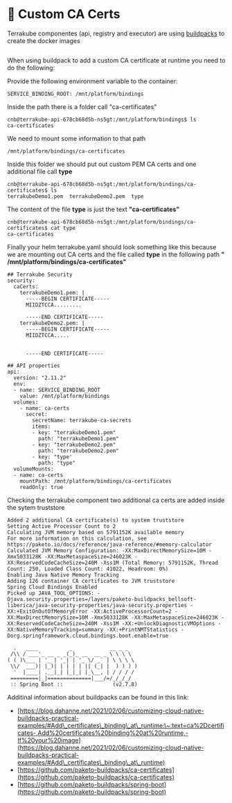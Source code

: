 # 🔐 Custom CA Certs

Terrakube componentes (api, registry and executor) are using [buildpacks](https://buildpacks.io/docs/concepts/) to create the docker images

<figure><img src="https://user-images.githubusercontent.com/4461895/223739868-d206fa74-4a06-40eb-9790-db36df6ee74e.png" alt=""><figcaption></figcaption></figure>

When using buildpack to add a custom CA certificate at runtime you need to do the following:

Provide the following environment variable to the container:

```
SERVICE_BINDING_ROOT: /mnt/platform/bindings
```

Inside the path there is a folder call "ca-certificates"

```
cnb@terrakube-api-678cb68d5b-ns5gt:/mnt/platform/bindings$ ls
ca-certificates
```

We need to mount some information to that path

```
/mnt/platform/bindings/ca-certificates
```

Inside this folder we should put out custom PEM CA certs and one additional file call **type**

```
cnb@terrakube-api-678cb68d5b-ns5gt:/mnt/platform/bindings/ca-certificates$ ls
terrakubeDemo1.pem  terrakubeDemo2.pem  type
```

The content of the file **type** is just the text **"ca-certificates"**

```
cnb@terrakube-api-678cb68d5b-ns5gt:/mnt/platform/bindings/ca-certificates$ cat type
ca-certificates
```

Finally your helm terrakube.yaml should look something like this because we are mounting out CA certs and the file called **type** in the following path **" /mnt/platform/bindings/ca-certificates"**

```
## Terrakube Security
security:
  caCerts:
    terrakubeDemo1.pem: |
      -----BEGIN CERTIFICATE-----
      MIIDZTCCA.........

      -----END CERTIFICATE-----
    terrakubeDemo2.pem: |
      -----BEGIN CERTIFICATE-----
      MIIDZTCCA.....
      

      -----END CERTIFICATE-----

## API properties
api:
  version: "2.11.2"
  env:
  - name: SERVICE_BINDING_ROOT
    value: /mnt/platform/bindings
  volumes:
    - name: ca-certs
      secret:
        secretName: terrakube-ca-secrets
        items:
        - key: "terrakubeDemo1.pem"
          path: "terrakubeDemo1.pem"
        - key: "terrakubeDemo2.pem"
          path: "terrakubeDemo2.pem"
        - key: "type'
          path: "type"
  volumeMounts:
  - name: ca-certs
    mountPath: /mnt/platform/bindings/ca-certificates
    readOnly: true
```

Checking the terrakube component two additional ca certs are added inside the sytem truststore

```
Added 2 additional CA certificate(s) to system truststore
Setting Active Processor Count to 2
Calculating JVM memory based on 5791152K available memory
For more information on this calculation, see https://paketo.io/docs/reference/java-reference/#memory-calculator
Calculated JVM Memory Configuration: -XX:MaxDirectMemorySize=10M -Xmx5033128K -XX:MaxMetaspaceSize=246023K -XX:ReservedCodeCacheSize=240M -Xss1M (Total Memory: 5791152K, Thread Count: 250, Loaded Class Count: 41022, Headroom: 0%)
Enabling Java Native Memory Tracking
Adding 126 container CA certificates to JVM truststore
Spring Cloud Bindings Enabled
Picked up JAVA_TOOL_OPTIONS: -Djava.security.properties=/layers/paketo-buildpacks_bellsoft-liberica/java-security-properties/java-security.properties -XX:+ExitOnOutOfMemoryError -XX:ActiveProcessorCount=2 -XX:MaxDirectMemorySize=10M -Xmx5033128K -XX:MaxMetaspaceSize=246023K -XX:ReservedCodeCacheSize=240M -Xss1M -XX:+UnlockDiagnosticVMOptions -XX:NativeMemoryTracking=summary -XX:+PrintNMTStatistics -Dorg.springframework.cloud.bindings.boot.enable=true

  .   ____          _            __ _ _
 /\\ / ___'_ __ _ _(_)_ __  __ _ \ \ \ \
( ( )\___ | '_ | '_| | '_ \/ _` | \ \ \ \
 \\/  ___)| |_)| | | | | || (_| |  ) ) ) )
  '  |____| .__|_| |_|_| |_\__, | / / / /
 =========|_|==============|___/=/_/_/_/
 :: Spring Boot ::                (v2.7.8)
```

Additinal information about buildpacks can be found in this link:

* [https://blog.dahanne.net/2021/02/06/customizing-cloud-native-buildpacks-practical-examples/#Add\_certificates\_binding\_at\_runtime:\~:text=ca%2Dcertificates-,Add%20certificates%20binding%20at%20runtime,-If%20your%20image](https://blog.dahanne.net/2021/02/06/customizing-cloud-native-buildpacks-practical-examples/#Add\_certificates\_binding\_at\_runtime)
* [https://github.com/paketo-buildpacks/ca-certificates](https://github.com/paketo-buildpacks/ca-certificates)
* [https://github.com/paketo-buildpacks/spring-boot](https://github.com/paketo-buildpacks/spring-boot)
